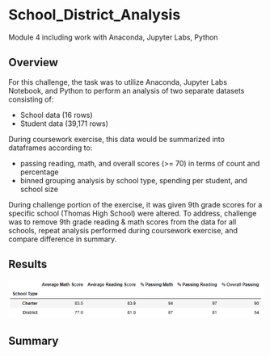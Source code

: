 # School_District_Analysis
Module 4 including work with Anaconda, Jupyter Labs, Python
<!---There is a title, and there are multiple sections (2 pt).
<!---Each section has a heading and subheading (3 pt).
<!---Links to images are working, and code is formatted and displayed correctly (2 pt).
<!---Analysis (18 points)
<!---The written analysis has the following:--->

<!---Overview of the school district analysis:
The purpose of this analysis is well defined (3 pt).--->
## Overview
For this challenge, the task was to utilize Anaconda, Jupyter Labs Notebook, and Python to perform an analysis of two separate datasets consisting of:
- School data (16 rows)
- Student data (39,171 rows)

During coursework exercise, this data would be summarized into dataframes according to:
- passing reading, math, and overall scores (>= 70) in terms of count and percentage
- binned grouping analysis by school type, spending per student, and school size

During challenge portion of the exercise, it was given 9th grade scores for a specific school (Thomas High School) were altered.  To address, challenge was to remove 9th grade reading & math scores from the data for all schools, repeat analysis performed during coursework exercise, and compare difference in summary.

<!---Results:
There is a bulleted list that addresses how each of the seven school district metrics was affected by the changes in the data (10 pt).--->
## Results
![test](/resources/Summary_by_Type(Challenge).PNG)


<!---Summary:
There is a statement summarizing four major changes to the school district analysis after reading and math scores have been replaced (5 pt).--->
## Summary



